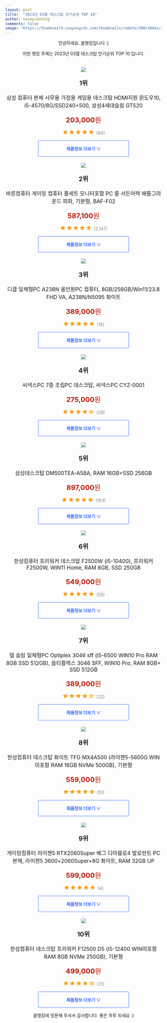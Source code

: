 ```yaml
---
layout: post
title:  "2023년 03월 데스크탑 인기순위 TOP 10"
author: honeyranking
comments: false
image: "https://thumbnail9.coupangcdn.com/thumbnails/remote/300x300ex/image/vendor_inventory/eb62/acc56448535ee6319a25f6cbce514f4564c89e3798e7d46df828e5704162.jpg"
---
```

<p style="text-align: center;">안녕하세요. 꿀랭킹입니다 :)</p>
<p style="text-align: center;">이번 랭킹 주제는 2023년 03월 데스크탑 인기순위 TOP 10 입니다.</p><center><img src="https://thumbnail9.coupangcdn.com/thumbnails/remote/300x300ex/image/vendor_inventory/eb62/acc56448535ee6319a25f6cbce514f4564c89e3798e7d46df828e5704162.jpg" style="margin-top:20px" /></center><p style="text-align: center; font-size: 20px"><b>1위</b></p><p style="text-align: center; font-size: 17px">삼성 컴퓨터 본체 사무용 가정용 게임용 데스크탑 HDMI지원 윈도우10, i5-4570/8G/SSD240+500, 삼성4세대슬림 GT520</p><p style="text-align: center;"><span style="color: #b61800; font-size: 22px;"><b>203,000</b>원</span></p><p style="text-align: center;"><span style="color: #ff9600; font-size: 20px;">★★★★★ </span><span style="color: #878787;">(84)</span></p><center><a href="https://link.coupang.com/a/SorlD"><div style="font-size: 14px; display: inline-block; padding: 15px 90px; color: #346aff; border-radius: 2px; border: 1px solid #346aff; cursor: pointer;"><b>제품정보 더보기 &or;</b></div></a></center><center><img src="https://thumbnail7.coupangcdn.com/thumbnails/remote/300x300ex/image/vendor_inventory/013c/5f26e06d809d3f286c06468c7e65e4d977386205809acd59de725bef603e.jpg" style="margin-top:20px" /></center><p style="text-align: center; font-size: 20px"><b>2위</b></p><p style="text-align: center; font-size: 17px">바른컴퓨터 게이밍 컴퓨터 풀세트 모니터포함 PC 롤 서든어택 배틀그라운드 피파, 기본형, BAF-F02</p><p style="text-align: center;"><span style="color: #b61800; font-size: 22px;"><b>587,100</b>원</span></p><p style="text-align: center;"><span style="color: #ff9600; font-size: 20px;">★★★★★ </span><span style="color: #878787;">(2,147)</span></p><center><a href="https://link.coupang.com/a/SorlE"><div style="font-size: 14px; display: inline-block; padding: 15px 90px; color: #346aff; border-radius: 2px; border: 1px solid #346aff; cursor: pointer;"><b>제품정보 더보기 &or;</b></div></a></center><center><img src="https://thumbnail7.coupangcdn.com/thumbnails/remote/300x300ex/image/vendor_inventory/fbcd/0f9ccfa1e31564f47b9e1592581f156ba07156eeb81478bb0b994bf68326.jpg" style="margin-top:20px" /></center><p style="text-align: center; font-size: 20px"><b>3위</b></p><p style="text-align: center; font-size: 17px">디클 일체형PC A238N 올인원PC 컴퓨터, 8GB/256GB/Win11/23.8 FHD VA, A238N/N5095 화이트</p><p style="text-align: center;"><span style="color: #b61800; font-size: 22px;"><b>389,000</b>원</span></p><p style="text-align: center;"><span style="color: #ff9600; font-size: 20px;">★★★★★ </span><span style="color: #878787;">(18)</span></p><center><a href="https://link.coupang.com/a/SorlG"><div style="font-size: 14px; display: inline-block; padding: 15px 90px; color: #346aff; border-radius: 2px; border: 1px solid #346aff; cursor: pointer;"><b>제품정보 더보기 &or;</b></div></a></center><center><img src="https://thumbnail10.coupangcdn.com/thumbnails/remote/300x300ex/image/vendor_inventory/c4b8/fb90bf9f4a008bc6c06cb3b31f5b5966fa91a552dd271674dd5c83a094b4.jpg" style="margin-top:20px" /></center><p style="text-align: center; font-size: 20px"><b>4위</b></p><p style="text-align: center; font-size: 17px">씨넥스PC 7종 조립PC 데스크탑, 씨넥스PC CYZ-0001</p><p style="text-align: center;"><span style="color: #b61800; font-size: 22px;"><b>275,000</b>원</span></p><p style="text-align: center;"><span style="color: #ff9600; font-size: 20px;">★★★★☆ </span><span style="color: #878787;">(29)</span></p><center><a href="https://link.coupang.com/a/SorlI"><div style="font-size: 14px; display: inline-block; padding: 15px 90px; color: #346aff; border-radius: 2px; border: 1px solid #346aff; cursor: pointer;"><b>제품정보 더보기 &or;</b></div></a></center><center><img src="https://thumbnail9.coupangcdn.com/thumbnails/remote/300x300ex/image/vendor_inventory/d2a7/1614768a68d3949972e1184f5cc0439493086f0380b683683fc377f17964.jpg" style="margin-top:20px" /></center><p style="text-align: center; font-size: 20px"><b>5위</b></p><p style="text-align: center; font-size: 17px">삼성데스크탑 DM500TEA-A58A, RAM 16GB+SSD 256GB</p><p style="text-align: center;"><span style="color: #b61800; font-size: 22px;"><b>897,000</b>원</span></p><p style="text-align: center;"><span style="color: #ff9600; font-size: 20px;">★★★★★ </span><span style="color: #878787;">(163)</span></p><center><a href="https://link.coupang.com/a/SorlK"><div style="font-size: 14px; display: inline-block; padding: 15px 90px; color: #346aff; border-radius: 2px; border: 1px solid #346aff; cursor: pointer;"><b>제품정보 더보기 &or;</b></div></a></center><center><img src="https://thumbnail9.coupangcdn.com/thumbnails/remote/300x300ex/image/retail/images/2020/08/21/11/6/e5513ff0-ec4f-446e-a095-fc2681a6c264.jpg" style="margin-top:20px" /></center><p style="text-align: center; font-size: 20px"><b>6위</b></p><p style="text-align: center; font-size: 17px">한성컴퓨터 프리워커 데스크탑 F2500W (i5-10400), 프리워커 F2500W, WIN11 Home, RAM 8GB, SSD 250GB</p><p style="text-align: center;"><span style="color: #b61800; font-size: 22px;"><b>549,000</b>원</span></p><p style="text-align: center;"><span style="color: #ff9600; font-size: 20px;">★★★★★ </span><span style="color: #878787;">(59)</span></p><center><a href="https://link.coupang.com/a/SorlM"><div style="font-size: 14px; display: inline-block; padding: 15px 90px; color: #346aff; border-radius: 2px; border: 1px solid #346aff; cursor: pointer;"><b>제품정보 더보기 &or;</b></div></a></center><center><img src="https://thumbnail10.coupangcdn.com/thumbnails/remote/300x300ex/image/retail/images/2021/06/11/12/6/bbce1285-0110-46ee-b5b2-1bf9fe9fb062.jpg" style="margin-top:20px" /></center><p style="text-align: center; font-size: 20px"><b>7위</b></p><p style="text-align: center; font-size: 17px">델 슬림 일체형PC Optiplex 3046 sff (i5-6500 WIN10 Pro RAM 8GB SSD 512GB), 옵티플렉스 3046 SFF, WIN10 Pro, RAM 8GB+ SSD 512GB</p><p style="text-align: center;"><span style="color: #b61800; font-size: 22px;"><b>389,000</b>원</span></p><p style="text-align: center;"><span style="color: #ff9600; font-size: 20px;">★★★★☆ </span><span style="color: #878787;">(22)</span></p><center><a href="https://link.coupang.com/a/SorlN"><div style="font-size: 14px; display: inline-block; padding: 15px 90px; color: #346aff; border-radius: 2px; border: 1px solid #346aff; cursor: pointer;"><b>제품정보 더보기 &or;</b></div></a></center><center><img src="https://thumbnail9.coupangcdn.com/thumbnails/remote/300x300ex/image/rs_quotation_api/av0jbybw/929161ff49764d0aae240fbda88cfc91.jpg" style="margin-top:20px" /></center><p style="text-align: center; font-size: 20px"><b>8위</b></p><p style="text-align: center; font-size: 17px">한성컴퓨터 데스크탑 화이트 TFG MX4A500 (라이젠5-5600G WIN미포함 RAM 16GB NVMe 500GB), 기본형</p><p style="text-align: center;"><span style="color: #b61800; font-size: 22px;"><b>559,000</b>원</span></p><p style="text-align: center;"><span style="color: #ff9600; font-size: 20px;">★★★★★ </span><span style="color: #878787;">(51)</span></p><center><a href="https://link.coupang.com/a/SorlP"><div style="font-size: 14px; display: inline-block; padding: 15px 90px; color: #346aff; border-radius: 2px; border: 1px solid #346aff; cursor: pointer;"><b>제품정보 더보기 &or;</b></div></a></center><center><img src="https://thumbnail9.coupangcdn.com/thumbnails/remote/300x300ex/image/vendor_inventory/8f89/b0ee4aa44f1b83e5e56b5ea0b87bf385f2c43ee0330e0ad7aa9f8374daa5.jpg" style="margin-top:20px" /></center><p style="text-align: center; font-size: 20px"><b>9위</b></p><p style="text-align: center; font-size: 17px">게이밍컴퓨터 라이젠5 RTX2060Super 배그 디아블로4 발로란트 PC 본체, 라이젠5 3600+2060Super+8G 화이트, RAM 32GB UP</p><p style="text-align: center;"><span style="color: #b61800; font-size: 22px;"><b>599,000</b>원</span></p><p style="text-align: center;"><span style="color: #ff9600; font-size: 20px;">★★★★★ </span><span style="color: #878787;">(4)</span></p><center><a href="https://link.coupang.com/a/SorlR"><div style="font-size: 14px; display: inline-block; padding: 15px 90px; color: #346aff; border-radius: 2px; border: 1px solid #346aff; cursor: pointer;"><b>제품정보 더보기 &or;</b></div></a></center><center><img src="https://thumbnail7.coupangcdn.com/thumbnails/remote/300x300ex/image/rs_quotation_api/kap6weu7/f8b00a7dfe34415aac9616cf21677e60.jpg" style="margin-top:20px" /></center><p style="text-align: center; font-size: 20px"><b>10위</b></p><p style="text-align: center; font-size: 17px">한성컴퓨터 데스크탑 프리워커 F12500 D5 (i5-12400 WIN미포함 RAM 8GB NVMe 250GB), 기본형</p><p style="text-align: center;"><span style="color: #b61800; font-size: 22px;"><b>499,000</b>원</span></p><p style="text-align: center;"><span style="color: #ff9600; font-size: 20px;">★★★★☆ </span><span style="color: #878787;">(31)</span></p><center><a href="https://link.coupang.com/a/SorlT"><div style="font-size: 14px; display: inline-block; padding: 15px 90px; color: #346aff; border-radius: 2px; border: 1px solid #346aff; cursor: pointer;"><b>제품정보 더보기 &or;</b></div></a></center><p style="text-align: center;">꿀랭킹에 방문해 주셔서 감사합니다. 좋은 하루 되세요 :)</p>